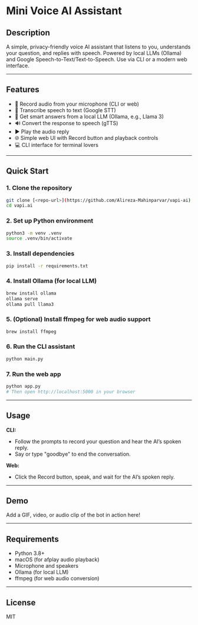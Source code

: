 
# Mini Voice AI Assistant

## Description
A simple, privacy-friendly voice AI assistant that listens to you, understands your question, and replies with speech. Powered by local LLMs (Ollama) and Google Speech-to-Text/Text-to-Speech. Use via CLI or a modern web interface.

---

## Features
- 🎤 Record audio from your microphone (CLI or web)
- 📝 Transcribe speech to text (Google STT)
- 🤖 Get smart answers from a local LLM (Ollama, e.g., Llama 3)
- 🔊 Convert the response to speech (gTTS)
- ▶️ Play the audio reply
- 🌐 Simple web UI with Record button and playback controls
- 💻 CLI interface for terminal lovers

---

## Quick Start

### 1. Clone the repository
```bash
git clone [<repo-url>](https://github.com/Alireza-Mahinparvar/vapi-ai)
cd vapi.ai
```

### 2. Set up Python environment
```bash
python3 -m venv .venv
source .venv/bin/activate
```

### 3. Install dependencies
```bash
pip install -r requirements.txt
```

### 4. Install Ollama (for local LLM)
```bash
brew install ollama
ollama serve
ollama pull llama3
```

### 5. (Optional) Install ffmpeg for web audio support
```bash
brew install ffmpeg
```

### 6. Run the CLI assistant
```bash
python main.py
```

### 7. Run the web app
```bash
python app.py
# Then open http://localhost:5000 in your browser
```

---

## Usage

**CLI:**
- Follow the prompts to record your question and hear the AI’s spoken reply.
- Say or type "goodbye" to end the conversation.

**Web:**
- Click the Record button, speak, and wait for the AI’s spoken reply.

---

## Demo
Add a GIF, video, or audio clip of the bot in action here!

---

## Requirements
- Python 3.8+
- macOS (for afplay audio playback)
- Microphone and speakers
- Ollama (for local LLM)
- ffmpeg (for web audio conversion)

---

## License
MIT
